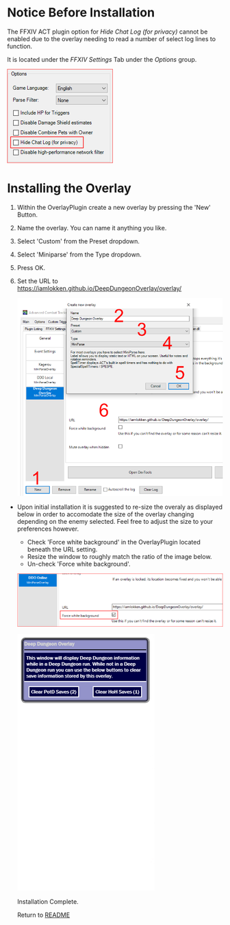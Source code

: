 # Notice Before Installation

The FFXIV ACT plugin option for _Hide Chat Log (for privacy)_ cannot be enabled due to the overlay needing to read a number of select log lines to function.

It is located under the *FFXIV Settings* Tab under the *Options* group.

<img src="Install02.png">

# Installing the Overlay

1. Within the OverlayPlugin create a new overlay by pressing the 'New' Button.
2. Name the overlay.  You can name it anything you like.
3. Select 'Custom' from the Preset dropdown.
4. Select 'Miniparse' from the Type dropdown.
5. Press OK.
6. Set the URL to https://iamlokken.github.io/DeepDungeonOverlay/overlay/

	<img src="Install01.png">
	
- Upon initial installation it is suggested to re-size the overaly as displayed below in order to accomodate the size of the overlay changing depending on the enemy selected. Feel free to adjust the size to your preferences however.
	- Check 'Force white background' in the OverlayPlugin located beneath the URL setting.
	- Resize the window to roughly match the ratio of the image below.
	- Un-check 'Force white background'.

	
	![Setup2](Resize02.png?raw=true)
	
	![Setup](Resize01.png?raw=true) 
	
	Installation Complete.
	
	Return to [README](README.md)
